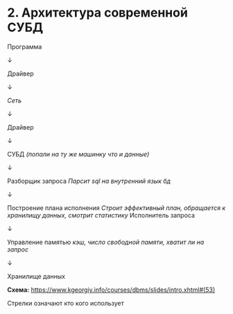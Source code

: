 # 2. Архитектура современной СУБД

Программа

  ↓ 
  
Драйвер

  ↓ 
  
*Сеть* 

  ↓ 
  
Драйвер

  ↓ 
  
CУБД *(попали на ту же машинку что и данные)*

  ↓  
  
Разборщик запроса
*Парсит sql на внутренний язык бд*

 ↓  
 
 Построение плана исполнения
 *Строит эффективный план, обращается к хранилищу данных, смотрит статистику*
 Исполнитель запроса
 
  ↓  
  
  Управление памятью
  *кэш, число свободной памяти, хватит ли на запрос*
  
  ↓ 
  
  Хранилище данных
  
  
  **Схема:**
  https://www.kgeorgiy.info/courses/dbms/slides/intro.xhtml#(53)
  
  Стрелки означают кто кого использует
